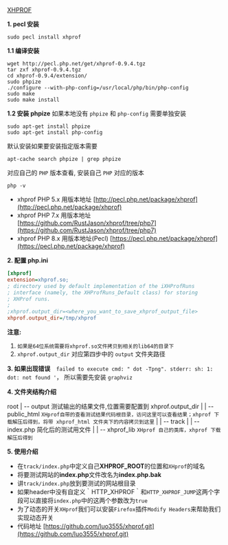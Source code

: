 [XHPROF](https://github.com/longxinH/xhprof)

**1. pecl 安装**

```shell
sudo pecl install xhprof
```

**1.1 编译安装**

```shell
wget http://pecl.php.net/get/xhprof-0.9.4.tgz
tar zxf xhprof-0.9.4.tgz
cd xhprof-0.9.4/extension/
sudo phpize
./configure --with-php-config=/usr/local/php/bin/php-config
sudo make
sudo make install
```

**1.2 安装 phpize**
如果本地没有 `phpize` 和 `php-config` 需要单独安装

```shell
sudo apt-get install phpize
sudo apt-get install php-config
```
默认安装如果要安装指定版本需要

```shell
apt-cache search phpize | grep phpize
```
对应自己的 `PHP` 版本查看, 安装自己 `PHP` 对应的版本

```shell
php -v
```

- xhprof PHP 5.x 用版本地址 [http://pecl.php.net/package/xhprof](http://pecl.php.net/package/xhprof)
- xhprof PHP 7.x 用版本地址 [https://github.com/RustJason/xhprof/tree/php7](https://github.com/RustJason/xhprof/tree/php7)
- xhprof PHP 8.x 用版本地址(Pecl) [https://pecl.php.net/package/xhprof](https://pecl.php.net/package/xhprof)


**2. 配置 php.ini**

```ini
[xhprof]
extension=xhprof.so;
; directory used by default implementation of the iXHProfRuns
; interface (namely, the XHProfRuns_Default class) for storing
; XHProf runs.
;
;xhprof.output_dir=<where_you_want_to_save_xhprof_output_file>
xhprof.output_dir=/tmp/xhprof
```
**注意:** 
1. `如果是64位系统需要将xhprof.so文件拷贝到相关的lib64的目录下`
2. `xhprof.output_dir` 对应第四步中的 `output` 文件夹路径

**3. 如果出现错误**　`failed to execute cmd: " dot -Tpng". stderr: sh: 1: dot: not found '`，
所以需要先安装 `graphviz`

**4. 文件夹结构介绍**

root
| -- output  测试输出的结果文件,位置需要配置到 xhprof.output_dir
|
| -- public_html `XHprof自带的查看测试结果代码根目录，访问这里可以查看结果；xhprof 下载解压后得到，将带 xhprof_html 文件夹下的内容拷贝到这里`
|
| -- track
|  | -- index.php 简化后的测试用文件
|
| -- xhprof_lib `XHprof 自己的类库，xhprof 下载解压后得到`


**5. 使用介绍**
 - 在`track/index.php`中定义自己**XHPROF_ROOT**的位置和`XHprof`的域名
 - 将要测试网站的**index.php**文件改名为**index.php.bak**
 - 讲`track/index.php`放到要测试的网站根目录
 - 如果header中没有自定义｀HTTP_XHPROF｀和`HTTP_XHPROF_JUMP`这两个字段可以直接将`index.php`中的这两个参数改为`true`
 - 为了动态的开关`XHprof`我们可以安装`Firefox`插件`Modify Headers`来帮助我们实现动态开关
 - 代码地址 [https://github.com/luo3555/xhprof.git](https://github.com/luo3555/xhprof.git)

